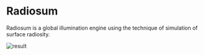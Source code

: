 # Radiosum

Radiosum is a global illumination engine using the technique of simulation of surface radiosity.

![result](https://i.imgur.com/sCyEw5f.png)
